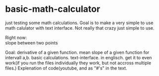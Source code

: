 # basic-math-calculator
just testing some math calculations. Goal is to make a very simple to use math calulator with text interface. Not really that crazy just simple to use.


Right now:  
slope between two points

Goal: 
derivative of a given function.
mean slope of a given function for intervall a,b. 
basic calculations. 
text-interface. 
in englisch.
get it to even work(if you run the files individually they work, but not accross multiple files.)
Explenation of code(youtube, and as "#'s" in the text.
